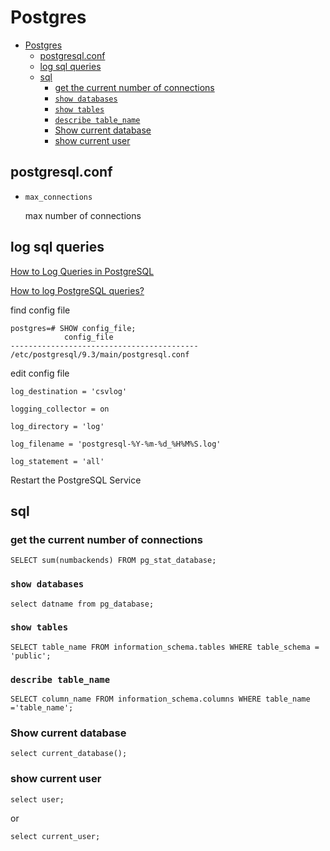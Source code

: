 # Postgres

- [Postgres](#postgres)
  - [postgresql.conf](#postgresqlconf)
  - [log sql queries](#log-sql-queries)
  - [sql](#sql)
    - [get the current number of connections](#get-the-current-number-of-connections)
    - [`show databases`](#show-databases)
    - [`show tables`](#show-tables)
    - [`describe table_name`](#describe-table_name)
    - [Show current database](#show-current-database)
    - [show current user](#show-current-user)

## postgresql.conf

- `max_connections`

  max number of connections

## log sql queries

[How to Log Queries in PostgreSQL](https://chartio.com/resources/tutorials/how-to-log-queries-in-postgresql/)

[How to log PostgreSQL queries?](https://stackoverflow.com/questions/722221/how-to-log-postgresql-queries)

find config file

    postgres=# SHOW config_file;
                config_file
    ------------------------------------------
    /etc/postgresql/9.3/main/postgresql.conf

edit config file

    log_destination = 'csvlog'

    logging_collector = on

    log_directory = 'log'

    log_filename = 'postgresql-%Y-%m-%d_%H%M%S.log'

    log_statement = 'all'

Restart the PostgreSQL Service

## sql

### get the current number of connections

    SELECT sum(numbackends) FROM pg_stat_database;

### `show databases`

    select datname from pg_database;

### `show tables`

    SELECT table_name FROM information_schema.tables WHERE table_schema = 'public';

### `describe table_name`

    SELECT column_name FROM information_schema.columns WHERE table_name ='table_name';

### Show current database

    select current_database();

### show current user

    select user;

or

    select current_user;

